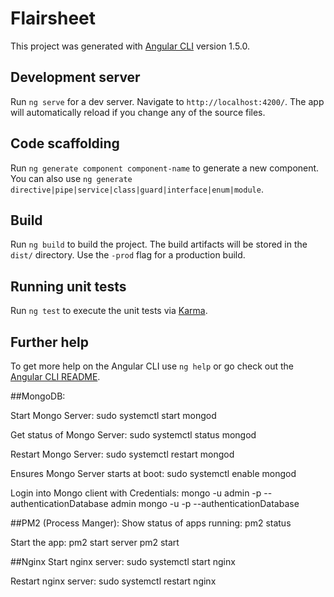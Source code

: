 # Flairsheet

This project was generated with [Angular CLI](https://github.com/angular/angular-cli) version 1.5.0.

## Development server

Run `ng serve` for a dev server. Navigate to `http://localhost:4200/`. The app will automatically reload if you change any of the source files.

## Code scaffolding

Run `ng generate component component-name` to generate a new component. You can also use `ng generate directive|pipe|service|class|guard|interface|enum|module`.

## Build

Run `ng build` to build the project. The build artifacts will be stored in the `dist/` directory. Use the `-prod` flag for a production build.

## Running unit tests

Run `ng test` to execute the unit tests via [Karma](https://karma-runner.github.io).

## Further help

To get more help on the Angular CLI use `ng help` or go check out the [Angular CLI README](https://github.com/angular/angular-cli/blob/master/README.md).

##MongoDB:

Start Mongo Server:
sudo systemctl start mongod

Get status of Mongo Server:
sudo systemctl status mongod

Restart Mongo Server:
sudo systemctl restart mongod

Ensures Mongo Server starts at boot:
sudo systemctl enable mongod

Login into Mongo client with Credentials:
mongo -u admin -p --authenticationDatabase admin
mongo -u <username> -p --authenticationDatabase <databaseUserStoredAt>

##PM2 (Process Manger):
Show status of apps running:
pm2 status

Start the app:
pm2 start server
pm2 start <appFile>

##Nginx
Start nginx server:
sudo systemctl start nginx

Restart nginx server:
sudo systemctl restart nginx